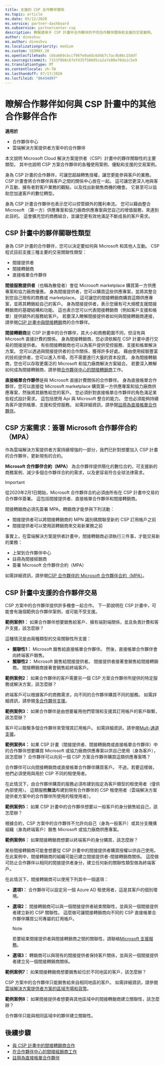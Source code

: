 ```yaml
---
title: 支援的 CSP 合作夥伴關係
ms.topic: article
ms.date: 05/12/2020
ms.service: partner-dashboard
ms.subservice: partnercenter-csp
description: 瞭解適用于 CSP 計畫中合作夥伴的不同合作夥伴關係和支援的交易案例。
author: dineshvu
ms.author: dineshvu
ms.localizationpriority: medium
ms.custom: SEOMAY.20
ms.openlocfilehash: cbba669cbccf96fe9addc6d4b7c7ac4b86c15ddf
ms.sourcegitcommit: 7153f0b8c67efd35f58695ca2a7e00e70da1c5e9
ms.translationtype: MT
ms.contentlocale: zh-TW
ms.lasthandoff: 07/17/2020
ms.locfileid: "86434897"
---
```

# <a name="learn-how-partners-can-work-with-other-partners-in-the-csp-program"></a>瞭解合作夥伴如何與 CSP 計畫中的其他合作夥伴合作

**適用於**

- 合作夥伴中心
- 雲端解決方案提供者方案中的合作夥伴

本文說明 Microsoft Cloud 解決方案提供者（CSP）計畫中的夥伴關聯性的主要類型。 其中也說明 CSP 方案合作夥伴的各種使用案例、優點和支援的交易案例。

身為 CSP 計畫的合作夥伴，可讓您超越轉售授權，讓您更能參與客戶的業務。 CSP 計畫會將合作夥伴與客戶之間的關係中心放在一起。 這可讓您更深入地與客戶互動、擁有者對客戶業務的觀點，以及找出新銷售商機的機會。 它甚至可以協助您加速客戶的數位轉型。

身為 CSP 計畫合作夥伴也表示您可以控管額外的獲利串流。 您可以藉由整合 Microsoft （第一方）供應專案和協力廠商供應專案與您自己的增值服務，來達到此目的。 這會擴充您的商務組合，並讓您更有效地滿足不斷成長的客戶需求。

## <a name="types-of-partner-relationships-in-the-csp-program"></a>CSP 計畫中的夥伴關聯性類型

身為 CSP 計畫的合作夥伴，您可以決定要如何與 Microsoft 和其他人互動。 CSP 程式目前支援三種主要的交易關聯性類型：

- 間接提供者
- 間接轉銷商
- 直接帳單合作夥伴

**間接服務提供者**（也稱為散發者）會從 Microsoft marketplace 購買第一方供應專案和協力廠商優惠。 身為間接提供者，您可以購買這些供應專案，並將其整合到您自己現有的商務或 marketplace。 這可讓您的間接轉銷商購買這類供應專案，並將其轉銷給自己的客戶。 身為間接提供者，表示您擁有可大規模支援間接轉銷商的基礎結構和功能。 這也表示您可以代表間接轉銷商（例如客戶支援和帳單）提供額外的服務給客戶。 若要深入瞭解間接提供者如何與間接轉銷商連接，請參閱[CSP 計畫中與間接轉銷](indirect-provider-tasks-in-partner-center.md)商的合作夥伴。

**間接轉銷商**是 CSP 計畫中的合作夥伴，其大小和商務範圍不同，但沒有與 Microsoft 直接計費的關係。 身為間接轉銷商，您必須依賴在 CSP 計畫中進行交易的間接提供者。 有些間接轉銷商也可以為客戶提供受控服務、支援和帳單解決方案。 您可以透過與間接提供者的合作關係，獲得許多好處。 藉由使用經驗豐富的技術提供者，您可以進入市場，而不需要進行大量的資本投資。 身為間接轉銷商，您也可以存取更廣泛的 Microsoft 和協力廠商解決方案組合。 若要深入瞭解如何成為間接轉銷商，請參閱[合作夥伴中心的間接轉銷商](indirect-reseller-tasks-in-partner-center.md)工作。

**直接帳單合作夥伴**是與 Microsoft 直接計費關係的合作夥伴。 身為直接帳單合作夥伴，您可以直接從 Microsoft marketplace 購買第一方供應專案和協力廠商供應專案，然後將其銷售給您的客戶。 您必須針對直接帳單合作夥伴的角色滿足某些程式設計需求。 這包括使用 Api 與 Microsoft 整合的能力。 您也必須能夠持續為客戶提供帳單、支援和受控服務。 如需詳細資訊，請參閱[註冊為直接帳單合作夥伴](enrolling-in-the-csp-program.md#enroll-as-a-direct-bill-partner)。

## <a name="csp-program-requirements-signing-the-microsoft-partner-agreement-mpa"></a>CSP 方案需求：簽署 Microsoft 合作夥伴合約（MPA）

作為雲端解決方案提供者方案持續增強的一部分，我們已針對想要加入 CSP 計畫的合作夥伴，更新現有的合約。

**Microsoft 合作夥伴合約（MPA）** 為合作夥伴提供簡化的數位合約，可支援新的商務案例、減少多個合作夥伴合約的需求，以及更容易符合全球法律需求。

>[!IMPORTANT]
> 從2020年2月1日開始，Microsoft 合作夥伴合約必須由所有在 CSP 計畫中交易的合作夥伴簽署。 這包括間接提供者、直接帳單合作夥伴和間接轉銷商。

間接轉銷商必須先簽署 MPA，轉銷商才能參與下列活動：

- 間接提供者可以將間接轉銷商的 MPN 識別碼關聯至新的 CSP 訂用帳戶之前
- 間接提供者可以使用該轉銷商來交易新業務之前

事實上，在雲端解決方案提供者計畫中，間接轉銷商必須執行三件事，才能交易新的業務：

- 上架到合作夥伴中心
- 註冊為間接經銷商
- 簽署 Microsoft 合作夥伴合約（MPA）

如需詳細資訊，請參閱[CSP 合作夥伴的 Microsoft 合作夥伴合約（MPA）](microsoft-partner-agreement.md)。

## <a name="supported-partner-transactions-in-the-csp-program"></a>CSP 計畫中支援的合作夥伴交易

CSP 方案中的合作夥伴提供許多機會一起合作。 下一節說明在 CSP 計畫中，可能會有幾個範例合作夥伴案例，或可能不受支援。

**範例案例1：** 如果合作夥伴想要銷售給客戶、擁有端對端關係，並且負責計費和客戶支援，該怎麼辦？

這種情況是由兩種類型的交易關聯性所支援：

- **關聯性1：** Microsoft 銷售給直接帳單合作夥伴。 然後，直接帳單合作夥伴會向終端客戶銷售。<br>
- **關聯性2：** Microsoft 銷售給間接提供者。 間接提供者接著會銷售給間接轉銷商。 間接轉銷商接著會銷售給終端客戶。</br>

**範例案例2：** 如果合作夥伴的客戶需要另一個 CSP 方案合作夥伴所提供的特定服務或解決方案，該怎麼辦？

終端客戶可以根據客戶的商務需求，向不同的合作夥伴購買不同的服務。 如需詳細資訊，請參閱[多合作夥伴支援](multipartner.md)。

**範例案例3：** 如果合作夥伴是由想要雇用他們管理和支援其訂用帳戶的客戶聯繫，該怎麼辦？

客戶可以聯繫多個合作夥伴來管理其訂用帳戶。 如需詳細資訊，請參閱[Mult-通道支援](multichannel.md)。

**範例案例4：** 如果 CSP 計畫（間接提供者、間接轉銷商或直接帳單合作夥伴）中的合作夥伴想要購買 Microsoft 或協力廠商供應專案以供自己使用（身為客戶），該怎麼辦？ 合作夥伴可以向另一個 CSP 方案合作夥伴購買這類供應專案嗎？

合作夥伴可以向間接轉銷商或直接帳單合作夥伴購買客戶。 不過，若要這樣做，他們必須使用與用於 CSP 不同的租使用者。

在此情況下，由合作夥伴購買的服務必須布建到指定為客戶類型的租使用者（僅供內部使用）。 這類服務**無法**布建到現有合作夥伴的 CSP 租使用者（雲端解決方案提供者方案中的合作夥伴所使用的租使用者）。</br>

**範例案例5：** 如果 CSP 計畫中的合作夥伴想要以一般客戶的身分銷售給自己，該怎麼辦？

根據合約，CSP 方案中的合作夥伴不允許向自己（身為一般客戶）或其分支機搆組織（身為終端客戶）銷售 Microsoft 或協力廠商供應專案。

**範例案例6：** 如果間接轉銷商想要以終端客戶的身分購買，該怎麼辦？

某些間接轉銷商可能會想要從 CSP 計畫中的間接提供者購買授權以供自己使用。 在此案例中，間接轉銷商的組織可能已建立間接提供者-間接轉銷商關係。 這麼做可防止合作夥伴以相同的間接提供者身分，建立任何新的關聯性類型做為終端客戶。

在此情況下，間接轉銷商可以使用下列其中一個選項：

- **選項1：** 合作夥伴可以設定另一個 Azure AD 租使用者，這是其客戶的個別環境。

- **選項2：** 間接轉銷商可以與一個間接提供者結束關聯性，並與另一個間接提供者建立新的 CSP 關聯性。 這麼做可讓間接轉銷商向不同的 CSP 直接帳單合作夥伴購買公司專屬的訂用帳戶。

   >[!NOTE]
   >若要結束間接提供者與間接轉銷商之間的關聯性，請聯絡[Microsoft 支援服務](support-from-microsoft.md)。

- **選項3：** 轉銷商可以與現有的間接提供者保持客戶關係，並與另一個間接提供者建立另一個間接轉銷商關係。

**範例案例7：** 如果間接轉銷商想要銷售給位於不同地區的客戶，該怎麼辦？

CSP 方案中的合作夥伴只能銷售給來自相同地區的客戶。 如需詳細資訊，請參閱[雲端解決方案提供者方案的區域市場和貨幣](regional-authorization-overview.md)。

**範例案例8：** 如果間接提供者想要與其他區域中的間接轉銷商建立關聯性，該怎麼辦？

合作夥伴只能與相同區域中的夥伴建立關聯性。

## <a name="next-steps"></a>後續步驟

- [與 CSP 計畫中的間接轉銷商合作](indirect-provider-tasks-in-partner-center.md)
- [在合作夥伴中心的間接經銷商工作](indirect-reseller-tasks-in-partner-center.md)
- [註冊為直接帳單合作夥伴](enrolling-in-the-csp-program.md#enroll-as-a-direct-bill-partner)